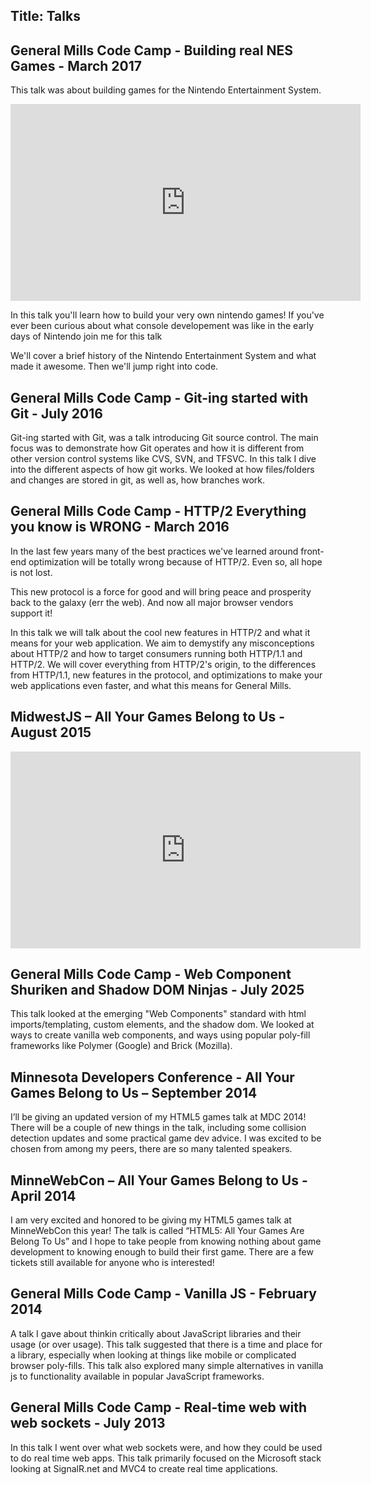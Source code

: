 Title: Talks
---

## General Mills Code Camp - Building real NES Games - March 2017

This talk was about building games for the Nintendo Entertainment System. 

<iframe width="560" height="315" src="https://www.youtube.com/embed/mnUXYl5B9Qs" frameborder="0" allowfullscreen></iframe>

In this talk you'll learn how to build your very own nintendo games! If you've ever been curious about what console developement was like in the early days of Nintendo join me for this talk

We'll cover a brief history of the Nintendo Entertainment System and what made it awesome. Then we'll jump right into code.

## General Mills Code Camp - Git-ing started with Git - July 2016

Git-ing started with Git, was a talk introducing Git source control. The main focus was to demonstrate how Git operates and how it is different from other version control systems like CVS, SVN, and TFSVC. In this talk I dive into the different aspects of how git works. We looked at how files/folders and changes are stored in git, as well as, how branches work.


## General Mills Code Camp - HTTP/2 Everything you know is WRONG - March 2016

In the last few years many of the best practices we've learned around front-end optimization will be totally wrong because of HTTP/2. Even so, all hope is not lost.

This new protocol is a force for good and will bring peace and prosperity back to the galaxy (err the web). And now all major browser vendors support it!

In this talk we will talk about the cool new features in HTTP/2 and what it means for your web application. We aim to demystify any misconceptions about HTTP/2 and how to target consumers running both HTTP/1.1 and HTTP/2. We will cover everything from HTTP/2's origin, to the differences from HTTP/1.1, new features in the protocol, and optimizations to make your web applications even faster, and what this means for General Mills.

## MidwestJS – All Your Games Belong to Us - August 2015

<iframe width="560" height="315" src="https://www.youtube.com/embed/T3fKaz-sWI0" frameborder="0" allowfullscreen></iframe>

## General Mills Code Camp - Web Component Shuriken and Shadow DOM Ninjas - July 2025

This talk looked at the emerging "Web Components" standard with html imports/templating, custom elements, and the shadow dom. We looked at ways to create vanilla web components, and ways using popular poly-fill frameworks like Polymer (Google) and Brick (Mozilla).

## Minnesota Developers Conference - All Your Games Belong to Us – September 2014

I’ll be giving an updated version of my HTML5 games talk at MDC 2014! There will be a couple of new things in the talk, including some collision detection updates and some practical game dev advice. I was excited to be chosen from among my peers, there are so many talented speakers.

## MinneWebCon – All Your Games Belong to Us - April 2014

I am very excited and honored to be giving my HTML5 games talk at MinneWebCon this year! The talk is called “HTML5: All Your Games Are Belong To Us” and I hope to take people from knowing nothing about game development to knowing enough to build their first game. There are a few tickets still available for anyone who is interested!

## General Mills Code Camp - Vanilla JS - February 2014

A talk I gave about thinkin critically about JavaScript libraries and their usage (or over usage). This talk suggested that there is a time and place for a library, especially when looking at things like mobile or complicated browser poly-fills. This talk also explored many simple alternatives in vanilla js to functionality available in popular JavaScript frameworks.

## General Mills Code Camp - Real-time web with web sockets - July 2013

In this talk I went over what web sockets were, and how they could be used to do real time web apps. This talk primarily focused on the Microsoft stack looking at SignalR.net and MVC4 to create real time applications.